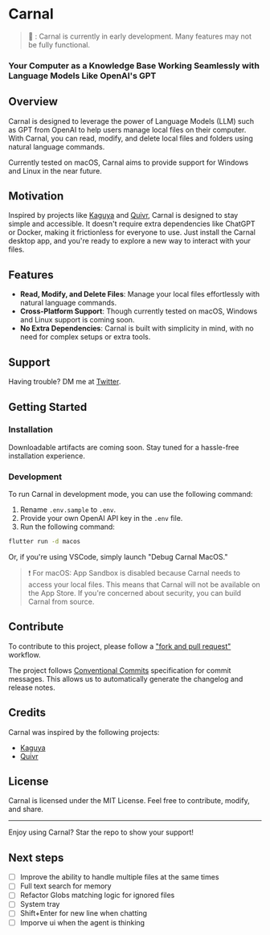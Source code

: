 # Carnal
> 🚧 : Carnal is currently in early development. Many features may not be fully functional.
### Your Computer as a Knowledge Base Working Seamlessly with Language Models Like OpenAI's GPT

## Overview
Carnal is designed to leverage the power of Language Models (LLM) such as GPT from OpenAI to help users manage local files on their computer. With Carnal, you can read, modify, and delete local files and folders using natural language commands.

Currently tested on macOS, Carnal aims to provide support for Windows and Linux in the near future.

## Motivation
Inspired by projects like [Kaguya](https://github.com/ykdojo/kaguya) and [Quivr](https://github.com/StanGirard/quivr), Carnal is designed to stay simple and accessible. It doesn't require extra dependencies like ChatGPT or Docker, making it frictionless for everyone to use. Just install the Carnal desktop app, and you're ready to explore a new way to interact with your files.

## Features
- **Read, Modify, and Delete Files**: Manage your local files effortlessly with natural language commands.
- **Cross-Platform Support**: Though currently tested on macOS, Windows and Linux support is coming soon.
- **No Extra Dependencies**: Carnal is built with simplicity in mind, with no need for complex setups or extra tools.
  
## Support

Having trouble? DM me at [Twitter](https://twitter.com/derekxinzhewang).

## Getting Started
### Installation
Downloadable artifacts are coming soon. Stay tuned for a hassle-free installation experience.

### Development
To run Carnal in development mode, you can use the following command:
1. Rename `.env.sample` to `.env`.
2. Provide your own OpenAI API key in the `.env` file.
3. Run the following command:

```bash
flutter run -d macos
```

Or, if you're using VSCode, simply launch "Debug Carnal MacOS."

> ❗️ For macOS: App Sandbox is disabled because Carnal needs to access your local files. This means that Carnal will not be available on the App Store. If you're concerned about security, you can build Carnal from source.

## Contribute
To contribute to this project, please follow a
["fork and pull request"](https://github.com/firstcontributions/first-contributions) workflow.

The project follows [Conventional Commits](https://www.conventionalcommits.org/) specification for commit messages.
This allows us to automatically generate the changelog and release notes.

## Credits
Carnal was inspired by the following projects:
- [Kaguya](https://github.com/ykdojo/kaguya)
- [Quivr](https://github.com/StanGirard/quivr)

## License
Carnal is licensed under the MIT License. Feel free to contribute, modify, and share.

---
Enjoy using Carnal? Star the repo to show your support!

## Next steps
- [ ] Improve the ability to handle multiple files at the same times
- [ ] Full text search for memory
- [ ] Refactor Globs matching logic for ignored files
- [ ] System tray
- [ ] Shift+Enter for new line when chatting
- [ ] Imporve ui when the agent is thinking